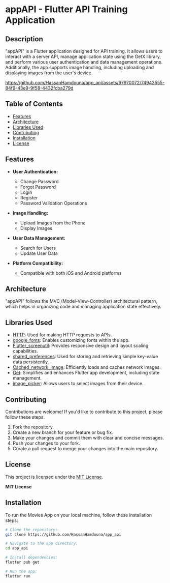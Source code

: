 # appAPI - Flutter API Training Application


## Description

"appAPI" is a Flutter application designed for API training. It allows users to interact with a server API, manage application state using the GetX library, and perform various user authentication and data management operations. Additionally, the app supports image handling, including uploading and displaying images from the user's device.

https://github.com/HassanHamdouna/app_api/assets/97970072/74943555-84f9-43e9-9f58-4432fcba279d


## Table of Contents

- [Features](#features)
- [Architecture](#architecture)
- [Libraries Used](#libraries-used)
- [Contributing](#contributing)
- [Installation](#installation)
- [License](#license)

## Features

- **User Authentication:**
    - Change Password
    - Forgot Password
    - Login
    - Register
    - Password Validation Operations

- **Image Handling:**
    - Upload Images from the Phone
    - Display Images

- **User Data Management:**
    - Search for Users
    - Update User Data

- **Platform Compatibility:**
    - Compatible with both iOS and Android platforms

## Architecture

"appAPI" follows the MVC (Model-View-Controller) architectural pattern, which helps in organizing code and managing application state effectively.

## Libraries Used

- [HTTP](https://pub.dev/packages/http): Used for making HTTP requests to APIs.
- [google_fonts](https://pub.dev/packages/google_fonts): Enables customizing fonts within the app.
- [Flutter_screenutil](https://pub.dev/packages/flutter_screenutil): Provides responsive design and layout scaling capabilities.
- [shared_preferences](https://pub.dev/packages/shared_preferences): Used for storing and retrieving simple key-value data persistently.
- [Cached_network_image](https://pub.dev/packages/cached_network_image): Efficiently loads and caches network images.
- [Get](https://pub.dev/packages/get): Simplifies and enhances Flutter app development, including state management.
- [image_picker](https://pub.dev/packages/image_picker): Allows users to select images from their device.

## Contributing

Contributions are welcome! If you'd like to contribute to this project, please follow these steps:

1. Fork the repository.
2. Create a new branch for your feature or bug fix.
3. Make your changes and commit them with clear and concise messages.
4. Push your changes to your fork.
5. Create a pull request to merge your changes into the main repository.

## License

This project is licensed under the [MIT License](LICENSE).

**MIT License**


## Installation

To run the Movies App on your local machine, follow these installation steps:

```bash
# Clone the repository:
git clone https://github.com/HassanHamdouna/app_api

# Navigate to the app directory:
cd app_api

# Install dependencies:
flutter pub get

# Run the app:
flutter run


